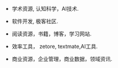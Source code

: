 - 学术资源, 认知科学，AI技术.

- 软件开发, 极客社区.

- 阅读资源，书籍，博客，学习网站.

- 效率工具， zetore, textmate,AI工具.

- 商业资源，企业管理，商业数据，领域资讯.